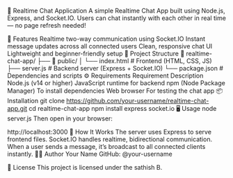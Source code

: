 💬 Realtime Chat Application
A simple Realtime Chat App built using Node.js, Express, and Socket.IO.
Users can chat instantly with each other in real time — no page refresh needed!

🚀 Features
Realtime two-way communication using Socket.IO
Instant message updates across all connected users
Clean, responsive chat UI
Lightweight and beginner-friendly setup
🧩 Project Structure
📁 realtime-chat-app/
├── 📁 public/
│   └── index.html        # Frontend (HTML, CSS, JS)
├── server.js             # Backend server (Express + Socket.IO)
└── package.json          # Dependencies and scripts
⚙️ Requirements
Requirement	Description
Node.js (v14 or higher)	JavaScript runtime for backend
npm (Node Package Manager)	To install dependencies
Web browser	For testing the chat app
📦 Installation
git clone https://github.com/your-username/realtime-chat-app.git
cd realtime-chat-app
npm install express socket.io
🖥️ Usage
node server.js
Then open in your browser:

http://localhost:3000
🧠 How It Works
The server uses Express to serve frontend files.
Socket.IO handles realtime, bidirectional communication.
When a user sends a message, it’s broadcast to all connected clients instantly.
🧑‍💻 Author
Your Name
GitHub: @your-username

📜 License
This project is licensed under the sathish B.
